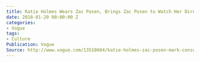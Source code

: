 ```yaml
---
title: Katie Holmes Wears Zac Posen, Brings Zac Posen to Watch Her Directorial Debut
date: 2018-01-20 00:00:00 Z
categories:
- Vogue
tags:
- Culture
Publication: Vogue
Source: http://www.vogue.com/13510604/katie-holmes-zac-posen-mark-consuelos-eve-lindley-at-all-we-had-screening/
---
```


